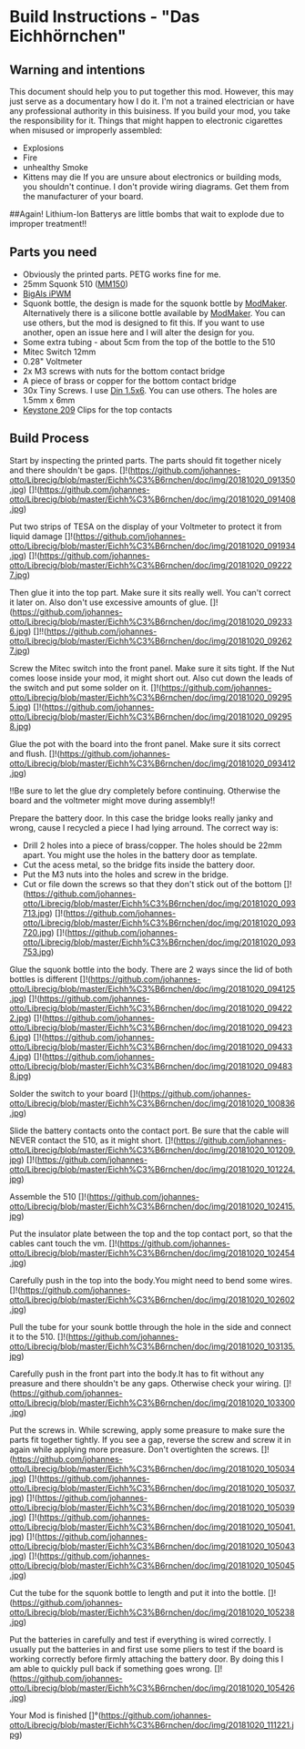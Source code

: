 # Build Instructions - "Das Eichhörnchen"

## Warning and intentions
This document should help you to put together this mod. However, this may just serve as a documentary how I do it. I'm not a trained electrician or have any professional authority in this buisiness. If you build your mod, you take the responsibility for it. Things that might happen to electronic cigarettes when misused or improperly assembled:
- Explosions
- Fire
- unhealthy Smoke
- Kittens may die
If you are unsure about electronics or building mods, you shouldn't continue.
I don't provide wiring diagrams. Get them from the manufacturer of your board.

##Again! Lithium-Ion Batterys are little bombs that wait to explode due to improper treatment!!


## Parts you need
- Obviously the printed parts. PETG works fine for me.
- 25mm Squonk 510 ([MM150](http://www.modmaker.co.uk/Mod-Making-Supplies/Squonk-Parts/MM510-Squonker-Connector))
- [BigAls iPWM](http://www.bigalsmods.com/Big-Als-Intelligent-PWM-iPWM-2s-6s-wpot_p_12.html)
- Squonk bottle, the design is made for the squonk bottle by [ModMaker](http://www.modmaker.co.uk/Mod-Making-Supplies/Squonk-Parts/MM-Squonker-Bottle-Kit). Alternatively there is a silicone bottle available by [ModMaker](http://www.modmaker.co.uk/Mod-Making-Supplies/Squonk-Parts/MM-Dinky-Silicone-Squonker-Bottle-Kit-Light). You can use others, but the mod is designed to fit this. If you want to use another, open an issue here and I will alter the design for you.
- Some extra tubing - about 5cm from the top of the bottle to the 510
- Mitec Switch 12mm
- 0.28" Voltmeter
- 2x M3 screws with nuts for the bottom contact bridge
- A piece of brass or copper for the bottom contact bridge
- 30x Tiny Screws. I use [Din 1.5x6](https://minischrauben.com/blech-holzschrauben-linsenkopf--44900.html). You can use others. The holes are 1.5mm x 6mm
- [Keystone 209](http://www.modmaker.co.uk/Keystone-209-Battery-Contact-Clips-x-4?search=keystone) Clips for the top contacts


## Build Process

Start by inspecting the printed parts. The parts should fit together nicely and there shouldn't be gaps.
[]!(https://github.com/johannes-otto/Librecig/blob/master/Eichh%C3%B6rnchen/doc/img/20181020_091350.jpg)
[]!(https://github.com/johannes-otto/Librecig/blob/master/Eichh%C3%B6rnchen/doc/img/20181020_091408.jpg)

Put two strips of TESA on the display of your Voltmeter to protect it from liquid damage
[]!(https://github.com/johannes-otto/Librecig/blob/master/Eichh%C3%B6rnchen/doc/img/20181020_091934.jpg)
[]!(https://github.com/johannes-otto/Librecig/blob/master/Eichh%C3%B6rnchen/doc/img/20181020_092227.jpg)

Then glue it into the top part. Make sure it sits really well. You can't correct it later on. Also don't use excessive amounts of glue.
[]!(https://github.com/johannes-otto/Librecig/blob/master/Eichh%C3%B6rnchen/doc/img/20181020_092336.jpg)
[]!!(https://github.com/johannes-otto/Librecig/blob/master/Eichh%C3%B6rnchen/doc/img/20181020_092627.jpg)

Screw the Mitec switch into the front panel. Make sure it sits tight. If the Nut comes loose inside your mod, it might short out. Also cut down the leads of the switch and put some solder on it.
[]!(https://github.com/johannes-otto/Librecig/blob/master/Eichh%C3%B6rnchen/doc/img/20181020_092955.jpg)
[]!(https://github.com/johannes-otto/Librecig/blob/master/Eichh%C3%B6rnchen/doc/img/20181020_092958.jpg)

Glue the pot with the board into the front panel. Make sure it sits correct and flush. 
[]!(https://github.com/johannes-otto/Librecig/blob/master/Eichh%C3%B6rnchen/doc/img/20181020_093412.jpg)

!!Be sure to let the glue dry completely before continuing. Otherwise the board and the voltmeter might move during assembly!!

Prepare the battery door. In this case the bridge looks really janky and wrong, cause I recycled a piece I had lying arround. The correct way is:
- Drill 2 holes into a piece of brass/copper. The holes should be 22mm apart. You might use the holes in the battery door as template.
- Cut the acess metal, so the bridge fits inside the battery door.
- Put the M3 nuts into the holes and screw in the bridge.
- Cut or file down the screws so that they don't stick out of the bottom
[]!(https://github.com/johannes-otto/Librecig/blob/master/Eichh%C3%B6rnchen/doc/img/20181020_093713.jpg)
[]!(https://github.com/johannes-otto/Librecig/blob/master/Eichh%C3%B6rnchen/doc/img/20181020_093720.jpg)
[]!(https://github.com/johannes-otto/Librecig/blob/master/Eichh%C3%B6rnchen/doc/img/20181020_093753.jpg)

Glue the squonk bottle into the body. There are 2 ways since the lid of both bottles is different
[]!(https://github.com/johannes-otto/Librecig/blob/master/Eichh%C3%B6rnchen/doc/img/20181020_094125.jpg)
[]!(https://github.com/johannes-otto/Librecig/blob/master/Eichh%C3%B6rnchen/doc/img/20181020_094222.jpg)
[]!(https://github.com/johannes-otto/Librecig/blob/master/Eichh%C3%B6rnchen/doc/img/20181020_094236.jpg)
[]!(https://github.com/johannes-otto/Librecig/blob/master/Eichh%C3%B6rnchen/doc/img/20181020_094334.jpg)
[]!(https://github.com/johannes-otto/Librecig/blob/master/Eichh%C3%B6rnchen/doc/img/20181020_094838.jpg)

Solder the switch to your board
[]!(https://github.com/johannes-otto/Librecig/blob/master/Eichh%C3%B6rnchen/doc/img/20181020_100836.jpg)

Slide the battery contacts onto the contact port. Be sure that the cable will NEVER contact the 510, as it might short.
[]!(https://github.com/johannes-otto/Librecig/blob/master/Eichh%C3%B6rnchen/doc/img/20181020_101209.jpg)
[]!(https://github.com/johannes-otto/Librecig/blob/master/Eichh%C3%B6rnchen/doc/img/20181020_101224.jpg)

Assemble the 510
[]!(https://github.com/johannes-otto/Librecig/blob/master/Eichh%C3%B6rnchen/doc/img/20181020_102415.jpg)

Put the insulator plate between the top and the top contact port, so that the cables cant touch the vm.
[]!(https://github.com/johannes-otto/Librecig/blob/master/Eichh%C3%B6rnchen/doc/img/20181020_102454.jpg)

Carefully push in the top into the body.You might need to bend some wires. 
[]!(https://github.com/johannes-otto/Librecig/blob/master/Eichh%C3%B6rnchen/doc/img/20181020_102602.jpg)

Pull the tube for your sounk bottle through the hole in the side and connect it to the 510.
[]!(https://github.com/johannes-otto/Librecig/blob/master/Eichh%C3%B6rnchen/doc/img/20181020_103135.jpg)

Carefully push in the front part into the body.It has to fit without any preasure and there shouldn't be any gaps. Otherwise check your wiring.
[]!(https://github.com/johannes-otto/Librecig/blob/master/Eichh%C3%B6rnchen/doc/img/20181020_103300.jpg)

Put the screws in. While screwing, apply some preasure to make sure the parts fit together tightly. If you see a gap, reverse the screw and screw it in again while applying more preasure. Don't overtighten the screws.
[]!(https://github.com/johannes-otto/Librecig/blob/master/Eichh%C3%B6rnchen/doc/img/20181020_105034.jpg)
[]!(https://github.com/johannes-otto/Librecig/blob/master/Eichh%C3%B6rnchen/doc/img/20181020_105037.jpg)
[]!(https://github.com/johannes-otto/Librecig/blob/master/Eichh%C3%B6rnchen/doc/img/20181020_105039.jpg)
[]!(https://github.com/johannes-otto/Librecig/blob/master/Eichh%C3%B6rnchen/doc/img/20181020_105041.jpg)
[]!(https://github.com/johannes-otto/Librecig/blob/master/Eichh%C3%B6rnchen/doc/img/20181020_105043.jpg)
[]!(https://github.com/johannes-otto/Librecig/blob/master/Eichh%C3%B6rnchen/doc/img/20181020_105045.jpg)

Cut the tube for the squonk bottle to length and put it into the bottle.
[]!(https://github.com/johannes-otto/Librecig/blob/master/Eichh%C3%B6rnchen/doc/img/20181020_105238.jpg)

Put the batteries in carefully and test if everything is wired correctly. I usually put the batteries in and first use some pliers to test if the board is working correctly before firmly attaching the battery door. By doing this I am able to quickly pull back if something goes wrong.
[]!(https://github.com/johannes-otto/Librecig/blob/master/Eichh%C3%B6rnchen/doc/img/20181020_105426.jpg)

Your Mod is finished
[]°(https://github.com/johannes-otto/Librecig/blob/master/Eichh%C3%B6rnchen/doc/img/20181020_111221.jpg)


